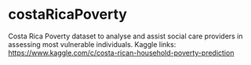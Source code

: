 # costaRicaPoverty
Costa Rica Poverty dataset to analyse and assist social care providers in assessing most vulnerable individuals.
Kaggle links: https://www.kaggle.com/c/costa-rican-household-poverty-prediction
